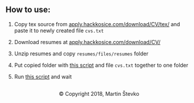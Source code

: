 ## How to use:

1. Copy tex source from [apply.hackkosice.com/download/CV/tex/][tex-source] and paste it to newly created file `cvs.txt`

2. Download resumes at [apply.hackkosice.com/download/CV/][resumes]

3. Unzip resumes and copy `resumes/files/resumes` folder

4. Put copied folder with [this script][script] and file `cvs.txt` together to one folder

5. Run [this script][script] and wait

##

<p align="center"> © Copyright 2018, Martin Števko </p>

[tex-source]: https://apply.hackkosice.com/download/CV/tex/
[resumes]: https://apply.hackkosice.com/download/CV/
[script]: cv_generator.py